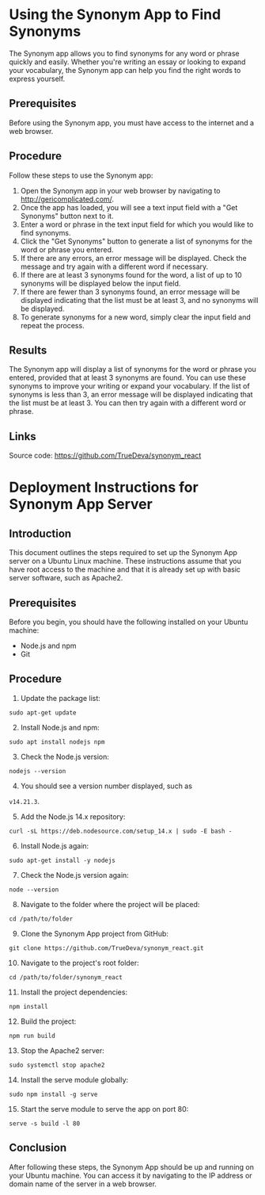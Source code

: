 # Using the Synonym App to Find Synonyms

The Synonym app allows you to find synonyms for any word or phrase quickly and easily. Whether you're writing an essay
or looking to expand your vocabulary, the Synonym app can help you find the right words to express yourself.

## Prerequisites

Before using the Synonym app, you must have access to the internet and a web browser.

## Procedure

Follow these steps to use the Synonym app:

1. Open the Synonym app in your web browser by navigating to http://gericomplicated.com/.
2. Once the app has loaded, you will see a text input field with a "Get Synonyms" button next to it.
3. Enter a word or phrase in the text input field for which you would like to find synonyms.
4. Click the "Get Synonyms" button to generate a list of synonyms for the word or phrase you entered.
5. If there are any errors, an error message will be displayed. Check the message and try again with a different word if
   necessary.
6. If there are at least 3 synonyms found for the word, a list of up to 10 synonyms will be displayed below the input
   field.
7. If there are fewer than 3 synonyms found, an error message will be displayed indicating that the list must be at
   least 3, and no synonyms will be displayed.
8. To generate synonyms for a new word, simply clear the input field and repeat the process.

## Results

The Synonym app will display a list of synonyms for the word or phrase you entered, provided that at least 3 synonyms
are found. You can use these synonyms to improve your writing or expand your vocabulary. If the list of synonyms is less
than 3, an error message will be displayed indicating that the list must be at least 3. You can then try again with a
different word or phrase.

## Links

Source code: https://github.com/TrueDeva/synonym_react

# Deployment Instructions for Synonym App Server

## Introduction

This document outlines the steps required to set up the Synonym App server on a Ubuntu Linux machine. These instructions
assume that you have root access to the machine and that it is already set up with basic server software, such as
Apache2.

## Prerequisites

Before you begin, you should have the following installed on your Ubuntu machine:

- Node.js and npm
- Git

## Procedure

1. Update the package list:

`sudo apt-get update`

2. Install Node.js and npm:

`sudo apt install nodejs npm`

3. Check the Node.js version:

`nodejs --version`

4. You should see a version number displayed, such as

`v14.21.3`.

5. Add the Node.js 14.x repository:

`curl -sL https://deb.nodesource.com/setup_14.x | sudo -E bash -`

6. Install Node.js again:

`sudo apt-get install -y nodejs`

7. Check the Node.js version again:

`node --version`

8. Navigate to the folder where the project will be placed:

`cd /path/to/folder`

9. Clone the Synonym App project from GitHub:

`git clone https://github.com/TrueDeva/synonym_react.git`

10. Navigate to the project's root folder:

`cd /path/to/folder/synonym_react`

11. Install the project dependencies:

`npm install`

12. Build the project:

`npm run build`

13. Stop the Apache2 server:

`sudo systemctl stop apache2`

14. Install the serve module globally:

`sudo npm install -g serve`

15. Start the serve module to serve the app on port 80:

`serve -s build -l 80`

## Conclusion

After following these steps, the Synonym App should be up and running on your Ubuntu machine. You can access it by
navigating to the IP address or domain name of the server in a web browser.

